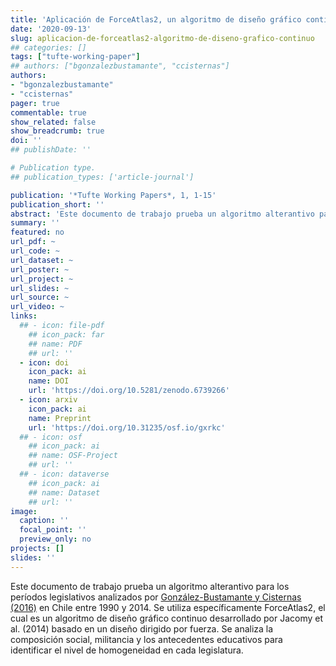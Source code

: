 ```yaml
---
title: 'Aplicación de ForceAtlas2, un algoritmo de diseño gráfico continuo, para el estudio de las élites'
date: '2020-09-13'
slug: aplicacion-de-forceatlas2-algoritmo-de-diseno-grafico-continuo
## categories: []
tags: ["tufte-working-paper"]
## authors: ["bgonzalezbustamante", "ccisternas"]
authors:
- "bgonzalezbustamante"
- "ccisternas"
pager: true
commentable: true
show_related: false
show_breadcrumb: true
doi: ''
## publishDate: ''

# Publication type.
## publication_types: ['article-journal']

publication: '*Tufte Working Papers*, 1, 1-15'
publication_short: ''
abstract: 'Este documento de trabajo prueba un algoritmo alterantivo para los períodos legislativos analizados por [González-Bustamante y Cisternas (2016)](https://bgonzalezbustamante.com/publication/elites-politicas-en-el-poder-legislativo-chileno-la-camara-de-diputados/) en Chile entre 1990 y 2014. Se utiliza específicamente ForceAtlas2, el cual es un algoritmo de diseño gráfico continuo desarrollado por Jacomy et al. (2014) basado en un diseño dirigido por fuerza. Se analiza la composición social, militancia y los antecedentes educativos para identificar el nivel de homogeneidad en cada legislatura.'
summary: ''
featured: no
url_pdf: ~
url_code: ~
url_dataset: ~
url_poster: ~
url_project: ~
url_slides: ~
url_source: ~
url_video: ~
links:
  ## - icon: file-pdf
    ## icon_pack: far
    ## name: PDF
    ## url: ''
  - icon: doi
    icon_pack: ai
    name: DOI
    url: 'https://doi.org/10.5281/zenodo.6739266'
  - icon: arxiv
    icon_pack: ai
    name: Preprint
    url: 'https://doi.org/10.31235/osf.io/gxrkc'
  ## - icon: osf
    ## icon_pack: ai
    ## name: OSF-Project
    ## url: ''
  ## - icon: dataverse
    ## icon_pack: ai
    ## name: Dataset
    ## url: ''
image:
  caption: ''
  focal_point: ''
  preview_only: no
projects: []
slides: ''
---
```


Este documento de trabajo prueba un algoritmo alterantivo para los períodos legislativos analizados por [González-Bustamante y Cisternas (2016)](https://bgonzalezbustamante.com/publication/elites-politicas-en-el-poder-legislativo-chileno-la-camara-de-diputados/) en Chile entre 1990 y 2014. Se utiliza específicamente ForceAtlas2, el cual es un algoritmo de diseño gráfico continuo desarrollado por Jacomy et al. (2014) basado en un diseño dirigido por fuerza. Se analiza la composición social, militancia y los antecedentes educativos para identificar el nivel de homogeneidad en cada legislatura.